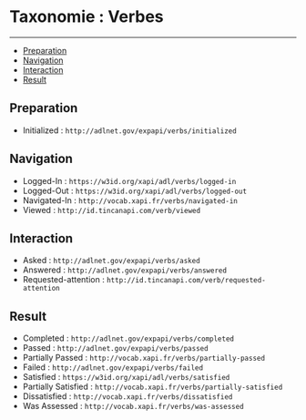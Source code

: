 # Taxonomie : Verbes

---

- [Preparation](#preparation)
- [Navigation](#navigation)
- [Interaction](#interaction)
- [Result](#result)


<a name="preparation"></a>
## Preparation

- Initialized : `http://adlnet.gov/expapi/verbs/initialized`


<a name="navigation"></a>
## Navigation

- Logged-In : `https://w3id.org/xapi/adl/verbs/logged-in`
- Logged-Out : `https://w3id.org/xapi/adl/verbs/logged-out`
- Navigated-In : `http://vocab.xapi.fr/verbs/navigated-in`
- Viewed : `http://id.tincanapi.com/verb/viewed`


<a name="interaction"></a>
## Interaction

- Asked : `http://adlnet.gov/expapi/verbs/asked`
- Answered : `http://adlnet.gov/expapi/verbs/answered`
- Requested-attention : `http://id.tincanapi.com/verb/requested-attention`


<a name="result"></a>
## Result

- Completed : `http://adlnet.gov/expapi/verbs/completed`
- Passed : `http://adlnet.gov/expapi/verbs/passed`
- Partially Passed : `http://vocab.xapi.fr/verbs/partially-passed`
- Failed : `http://adlnet.gov/expapi/verbs/failed`
- Satisfied : `https://w3id.org/xapi/adl/verbs/satisfied`
- Partially Satisfied : `http://vocab.xapi.fr/verbs/partially-satisfied`
- Dissatisfied : `http://vocab.xapi.fr/verbs/dissatisfied`
- Was Assessed : `http://vocab.xapi.fr/verbs/was-assessed`


